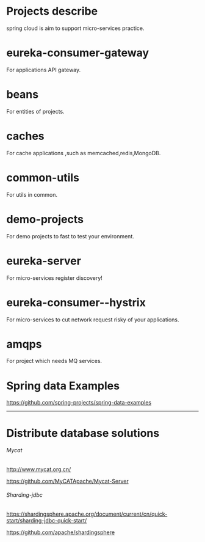 # Projects describe

spring cloud is aim to support micro-services practice.

# eureka-consumer-gateway

For applications API gateway.

# beans

For entities of projects.

# caches

For cache applications ,such as memcached,redis,MongoDB.

# common-utils

For utils in common.

# demo-projects

For demo projects to fast to test your environment.

# eureka-server

For  micro-services register discovery!

# eureka-consumer--hystrix

For  micro-services to cut network request risky of your applications.

# amqps

For project which needs MQ services.


# Spring data Examples

https://github.com/spring-projects/spring-data-examples

*******************************************


# Distribute database solutions

###### Mycat   
http://www.mycat.org.cn/ 

https://github.com/MyCATApache/Mycat-Server

###### Sharding-jdbc

https://shardingsphere.apache.org/document/current/cn/quick-start/sharding-jdbc-quick-start/

https://github.com/apache/shardingsphere

